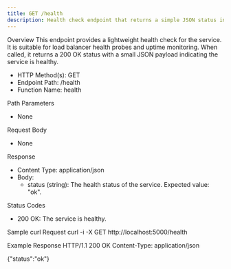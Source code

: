 ```yaml
---
title: GET /health
description: Health check endpoint that returns a simple JSON status indicating the service is running.
---
```


Overview
This endpoint provides a lightweight health check for the service. It is suitable for load balancer health probes and uptime monitoring. When called, it returns a 200 OK status with a small JSON payload indicating the service is healthy.

- HTTP Method(s): GET
- Endpoint Path: /health
- Function Name: health

Path Parameters
- None

Request Body
- None

Response
- Content Type: application/json
- Body:
  - status (string): The health status of the service. Expected value: "ok".

Status Codes
- 200 OK: The service is healthy.

Sample curl Request
curl -i -X GET http://localhost:5000/health

Example Response
HTTP/1.1 200 OK
Content-Type: application/json

{"status":"ok"}